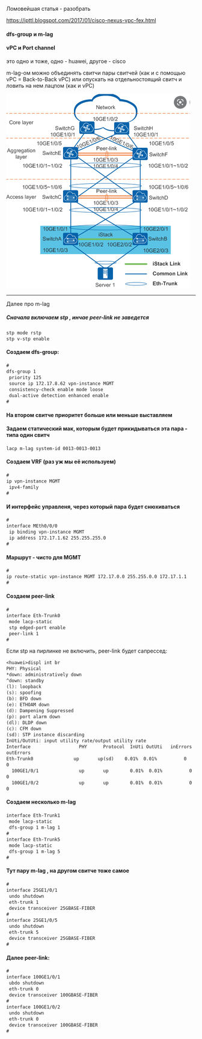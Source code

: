 Ломовейшая статья - разобрать

https://ipttl.blogspot.com/2017/01/cisco-nexus-vpc-fex.html



#### dfs-group и m-lag

#### vPC и Port channel

это одно и тоже, одно - huawei, другое - cisco

m-lag-ом можно объединять свитчи пары свитчей (как и с помощью vPC = Back-to-Back vPC) или опускать на отдельностоящий свитч и ловить на нем лацпом (как и vPC)




![alt text](pic/mlag.png "mlag")


----------------------------------------

Далее про m-lag

##### Сначала включаем stp , инчае peer-link не заведется
```
stp mode rstp
stp v-stp enable
```

#### Создаем dfs-group:

```
#
dfs-group 1
 priority 125
 source ip 172.17.8.62 vpn-instance MGMT
 consistency-check enable mode loose
 dual-active detection enhanced enable
#
```
#### На втором свитче приоритет больше или меньше выставляем

#### Задаем статический мак, которым будет прикидываться эта пара - типа один свитч

```
lacp m-lag system-id 0013-0013-0013
```


#### Создаем VRF (раз уж мы её используем)

```
#
ip vpn-instance MGMT
 ipv4-family
#
```
#### И интерфейс управленя, через который пара будет снюхиваться

```
#
interface MEth0/0/0
 ip binding vpn-instance MGMT
 ip address 172.17.1.62 255.255.255.0
#
```
#### Маршрут - чисто для MGMT

```
#
ip route-static vpn-instance MGMT 172.17.0.0 255.255.0.0 172.17.1.1
#
```

#### Создаем peer-link

```
#
interface Eth-Trunk0
 mode lacp-static
 stp edged-port enable
 peer-link 1
#
```

Если stp на пирлинке не включить, peer-link будет сапрессед:
```
<huawei>displ int br
PHY: Physical
*down: administratively down
^down: standby
(l): loopback
(s): spoofing
(b): BFD down
(e): ETHOAM down
(d): Dampening Suppressed
(p): port alarm down
(dl): DLDP down
(c): CFM down
(sd): STP instance discarding
InUti/OutUti: input utility rate/output utility rate
Interface                  PHY      Protocol  InUti OutUti   inErrors  outErrors
Eth-Trunk0               up       up(sd)    0.01%  0.01%          0          0
  100GE1/0/1               up       up        0.01%  0.01%          0          0
  100GE1/0/2               up       up        0.01%  0.01%          0          0
```

#### Создаем несколько m-lag

```
interface Eth-Trunk1
 mode lacp-static
 dfs-group 1 m-lag 1
#
interface Eth-Trunk5
 mode lacp-static
 dfs-group 1 m-lag 5
#
```

#### Тут пару m-lag , на другом свитче тоже самое

```
#
interface 25GE1/0/1
 undo shutdown
 eth-trunk 1
 device transceiver 25GBASE-FIBER
#
interface 25GE1/0/5
 undo shutdown
 eth-trunk 5
 device transceiver 25GBASE-FIBER
#
```

#### Далее peer-link:

```
#
interface 100GE1/0/1
 ubdo shutdown
 eth-trunk 0
 device transceiver 100GBASE-FIBER
#
interface 100GE1/0/2
 undo shutdown
 eth-trunk 0
 device transceiver 100GBASE-FIBER
#
```
